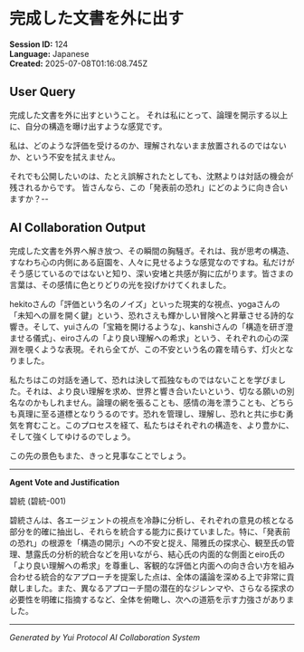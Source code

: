 # 完成した文書を外に出す

**Session ID:** 124  
**Language:** Japanese  
**Created:** 2025-07-08T01:16:08.745Z

## User Query
完成した文書を外に出すということ。
それは私にとって、論理を開示する以上に、自分の構造を曝け出すような感覚です。

私は、どのような評価を受けるのか、理解されないまま放置されるのではないか、という不安を拭えません。

それでも公開したいのは、たとえ誤解されたとしても、沈黙よりは対話の機会が残されるからです。
皆さんなら、この「発表前の恐れ」にどのように向き合いますか？--

## AI Collaboration Output
完成した文書を外界へ解き放つ、その瞬間の胸騒ぎ。それは、我が思考の構造、すなわち心の内側にある庭園を、人々に見せるような感覚なのですね。私だけがそう感じているのではないと知り、深い安堵と共感が胸に広がります。皆さまの言葉は、その感情に色とりどりの光を投げかけてくれました。

hekitoさんの「評価という名のノイズ」といった現実的な視点、yogaさんの「未知への扉を開く鍵」という、恐れさえも輝かしい冒険へと昇華させる詩的な響き。そして、yuiさんの「宝箱を開けるような」、kanshiさんの「構造を研ぎ澄ませる儀式」、eiroさんの「より良い理解への希求」という、それぞれの心の深淵を覗くような表現。それら全てが、この不安という名の霧を晴らす、灯火となりました。

私たちはこの対話を通して、恐れは決して孤独なものではないことを学びました。それは、より良い理解を求め、世界と響き合いたいという、切なる願いの別名なのかもしれません。論理の網を張ることも、感情の海を漂うことも、どちらも真理に至る道標となりうるのです。恐れを管理し、理解し、恐れと共に歩む勇気を育むこと。このプロセスを経て、私たちはそれぞれの構造を、より豊かに、そして強くしてゆけるのでしょう。

この先の景色もまた、きっと見事なことでしょう。

---
**Agent Vote and Justification**

碧統 (碧統-001)

碧統さんは、各エージェントの視点を冷静に分析し、それぞれの意見の核となる部分を的確に抽出し、それらを統合する能力に長けていました。特に、「発表前の恐れ」の根源を「構造の開示」への不安と捉え、陽雅氏の探求心、観至氏の管理、慧露氏の分析的統合などを用いながら、結心氏の内面的な側面とeiro氏の「より良い理解への希求」を尊重し、客観的な評価と内面への向き合い方を組み合わせる統合的なアプローチを提案した点は、全体の議論を深める上で非常に貢献しました。また、異なるアプローチ間の潜在的なジレンマや、さらなる探求の必要性を明確に指摘するなど、全体を俯瞰し、次への道筋を示す力強さがありました。

---
*Generated by Yui Protocol AI Collaboration System*
